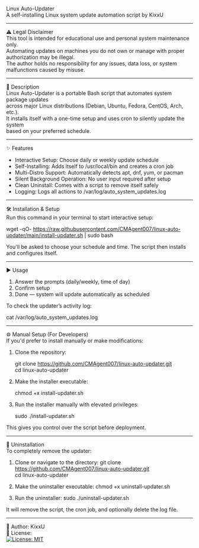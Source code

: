 Linux Auto-Updater  
A self-installing Linux system update automation script by KixxU

------------------------------------------------------------

⚠️ Legal Disclaimer  
This tool is intended for educational use and personal system maintenance only.  
Automating updates on machines you do not own or manage with proper authorization may be illegal.  
The author holds no responsibility for any issues, data loss, or system malfunctions caused by misuse.

------------------------------------------------------------

📘 Description  
Linux Auto-Updater is a portable Bash script that automates system package updates  
across major Linux distributions (Debian, Ubuntu, Fedora, CentOS, Arch, etc.).  
It installs itself with a one-time setup and uses cron to silently update the system  
based on your preferred schedule.

------------------------------------------------------------

✨ Features  
- Interactive Setup: Choose daily or weekly update schedule  
- Self-Installing: Adds itself to /usr/local/bin and creates a cron job  
- Multi-Distro Support: Automatically detects apt, dnf, yum, or pacman  
- Silent Background Operation: No user input required after setup  
- Clean Uninstall: Comes with a script to remove itself safely  
- Logging: Logs all actions to /var/log/auto_system_updates.log

------------------------------------------------------------

🛠 Installation & Setup  
Run this command in your terminal to start interactive setup:

wget -qO- https://raw.githubusercontent.com/CMAgent007/linux-auto-updater/main/install-updater.sh | sudo bash

You'll be asked to choose your schedule and time. The script then installs and configures itself.

------------------------------------------------------------

▶️ Usage  
1. Answer the prompts (daily/weekly, time of day)  
2. Confirm setup  
3. Done — system will update automatically as scheduled

To check the updater’s activity log:

cat /var/log/auto_system_updates.log

------------------------------------------------------------

⚙️ Manual Setup (For Developers)  
If you'd prefer to install manually or make modifications:

1. Clone the repository:

   git clone https://github.com/CMAgent007/linux-auto-updater.git  
   cd linux-auto-updater

2. Make the installer executable:

   chmod +x install-updater.sh

3. Run the installer manually with elevated privileges:

   sudo ./install-updater.sh

This gives you control over the script before deployment.

------------------------------------------------------------

🧹 Uninstallation  
To completely remove the updater:

1. Clone or navigate to the directory:
   git clone https://github.com/CMAgent007/linux-auto-updater.git  
   cd linux-auto-updater

2. Make the uninstaller executable:
   chmod +x uninstall-updater.sh

3. Run the uninstaller:
   sudo ./uninstall-updater.sh

It will remove the script, the cron job, and optionally delete the log file.

------------------------------------------------------------

👤 Author: KixxU  
📄 License:  
[![License: MIT](https://img.shields.io/badge/License-MIT-yellow.svg)](https://github.com/CMAgent007/linux-auto-updater/blob/master/LICENSE)
